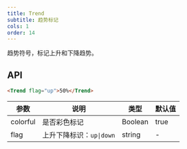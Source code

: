 ```yaml
---
title: Trend
subtitle: 趋势标记
cols: 1
order: 14
---
```


趋势符号，标记上升和下降趋势。

## API

```html
<Trend flag="up">50%</Trend>
```

| 参数      | 说明                                      | 类型         | 默认值 |
|----------|------------------------------------------|-------------|-------|
| colorful | 是否彩色标记 | Boolean | true |
| flag | 上升下降标识：`up\|down` | string | - |
